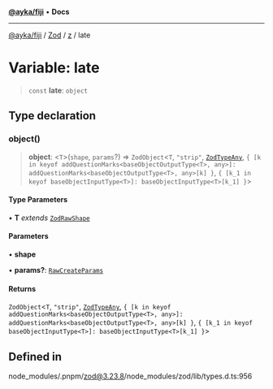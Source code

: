 [**@ayka/fiji**](../../../../../README.md) • **Docs**

***

[@ayka/fiji](../../../../../globals.md) / [Zod](../../../README.md) / [z](../README.md) / late

# Variable: late

> `const` **late**: `object`

## Type declaration

### object()

> **object**: \<`T`\>(`shape`, `params`?) => `ZodObject`\<`T`, `"strip"`, [`ZodTypeAny`](../type-aliases/ZodTypeAny.md), `{ [k in keyof addQuestionMarks<baseObjectOutputType<T>, any>]: addQuestionMarks<baseObjectOutputType<T>, any>[k] }`, `{ [k_1 in keyof baseObjectInputType<T>]: baseObjectInputType<T>[k_1] }`\>

#### Type Parameters

• **T** *extends* [`ZodRawShape`](../type-aliases/ZodRawShape.md)

#### Parameters

• **shape**

• **params?**: [`RawCreateParams`](../type-aliases/RawCreateParams.md)

#### Returns

`ZodObject`\<`T`, `"strip"`, [`ZodTypeAny`](../type-aliases/ZodTypeAny.md), `{ [k in keyof addQuestionMarks<baseObjectOutputType<T>, any>]: addQuestionMarks<baseObjectOutputType<T>, any>[k] }`, `{ [k_1 in keyof baseObjectInputType<T>]: baseObjectInputType<T>[k_1] }`\>

## Defined in

node\_modules/.pnpm/zod@3.23.8/node\_modules/zod/lib/types.d.ts:956
